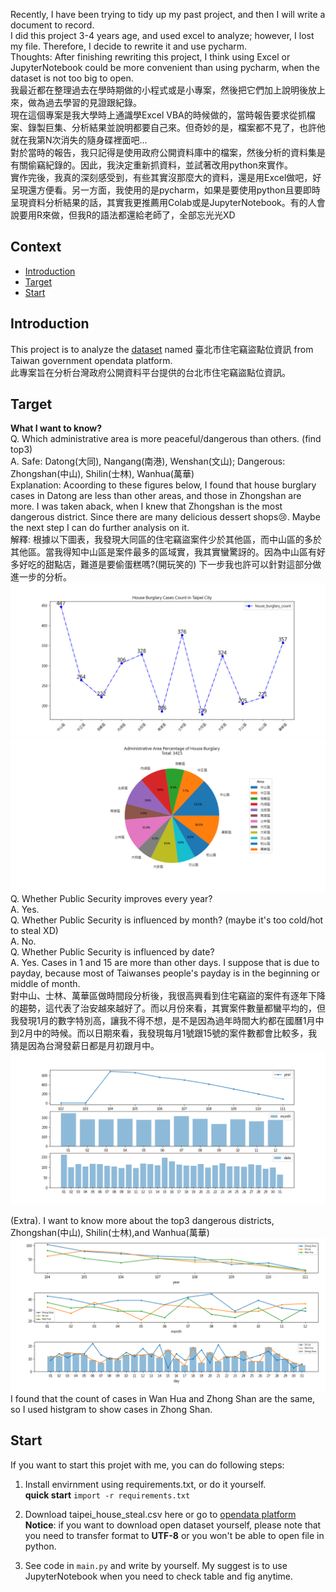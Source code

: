 Recently, I have been trying to tidy up my past project, and then I will write a document to record.  
I did this project 3-4 years age, and used excel to analyze; however, I lost my file. Therefore, I decide to rewrite it and use pycharm.  
Thoughts: After finishing rewriting this project, I think using Excel or JupyterNotebook could be more convenient than using pycharm, when the dataset is not too big to open.  
我最近都在整理過去在學時期做的小程式或是小專案，然後把它們加上說明後放上來，做為過去學習的見證跟紀錄。  
現在這個專案是我大學時上通識學Excel VBA的時候做的，當時報告要求從抓檔案、錄製巨集、分析結果並說明都要自己來。但奇妙的是，檔案都不見了，也許他就在我第N次消失的隨身碟裡面吧...  
對於當時的報告，我只記得是使用政府公開資料庫中的檔案，然後分析的資料集是有關偷竊紀錄的。因此，我決定重新抓資料，並試著改用python來實作。  
實作完後，我真的深刻感受到，有些其實沒那麼大的資料，還是用Excel做吧，好呈現還方便看。另一方面，我使用的是pycharm，如果是要使用python且要即時呈現資料分析結果的話，其實我更推薦用Colab或是JupyterNotebook。有的人會說要用R來做，但我R的語法都還給老師了，全部忘光光XD  

## Context  
* [Introduction](#introduction)  
* [Target](#target)  
* [Start](#start)  


## Introduction  
This project is to analyze the [dataset](https://data.gov.tw/dataset/130312) named 臺北市住宅竊盜點位資訊 from Taiwan government opendata platform.  
此專案旨在分析台灣政府公開資料平台提供的台北市住宅竊盜點位資訊。  

## Target  
**What I want to know?**  
Q. Which administrative area is more peaceful/dangerous than others. (find top3)  
A. Safe: Datong(大同), Nangang(南港), Wenshan(文山); Dangerous: Zhongshan(中山), Shilin(士林), Wanhua(萬華)  
Explanation: Acoording to these figures below, I found that house burglary cases in Datong are less than other areas, and those in Zhongshan are more. I was taken aback, when I knew that Zhongshan is the most dangerous district. Since there are many delicious dessert shops:cry:.  Maybe the next step I can do further analysis on it.  
解釋: 根據以下圖表，我發現大同區的住宅竊盜案件少於其他區，而中山區的多於其他區。當我得知中山區是案件最多的區域實，我其實蠻驚訝的。因為中山區有好多好吃的甜點店，難道是要偷蛋糕嗎?(開玩笑的) 下一步我也許可以針對這部分做進一步的分析。  
![line](https://github.com/sleepingjun/data-analysis-home-burglary-in-Taipei/blob/main/line_admin_area_count.png)
![pie](https://github.com/sleepingjun/data-analysis-home-burglary-in-Taipei/blob/main/pie_admin_area_percentage.png)  
Q. Whether Public Security improves every year?  
A. Yes.   
Q. Whether Public Security is influenced by month? (maybe it's too cold/hot to steal XD)  
A. No.  
Q. Whether Public Security is influenced by date?  
A. Yes. Cases in 1 and 15 are more than other days. I suppose that is due to payday, because most of Taiwanses people's payday is in the beginning or middle of month.  
對中山、士林、萬華區做時間段分析後，我很高興看到住宅竊盜的案件有逐年下降的趨勢，這代表了治安越來越好了。而以月份來看，其實案件數量都蠻平均的，但我發現1月的數字特別高，讓我不得不想，是不是因為過年時間大約都在國曆1月中到2月中的時候。而以日期來看，我發現每月1號跟15號的案件數都會比較多，我猜是因為台灣發薪日都是月初跟月中。  
![y-m-d](https://github.com/sleepingjun/data-analysis-home-burglary-in-Taipei/blob/main/y_m_d_analysis.png)  

(Extra). I want to know more about the top3 dangerous districts, Zhongshan(中山), Shilin(士林),and Wanhua(萬華)  
![dangerous](https://github.com/sleepingjun/data-analysis-home-burglary-in-Taipei/blob/main/dangerous_district_time_analysis.png)  
I found that the count of cases in Wan Hua and Zhong Shan are the same, so I used histgram to show cases in Zhong Shan.  

## Start  
If you want to start this projet with me, you can do following steps:  
1. Install envirnment using requirements.txt, or do it yourself.  
**quick start** `import -r requirements.txt`  


2. Download taipei_house_steal.csv here or go to [opendata platform](https://data.gov.tw/dataset/130312)  
**Notice**: if you want to download open dataset yourself, please note that you need to transfer format to **UTF-8** or you won't be able to open file in python.
3. See code in `main.py` and write by yourself. My suggest is to use JupyterNotebook when you need to check table and fig anytime.  
